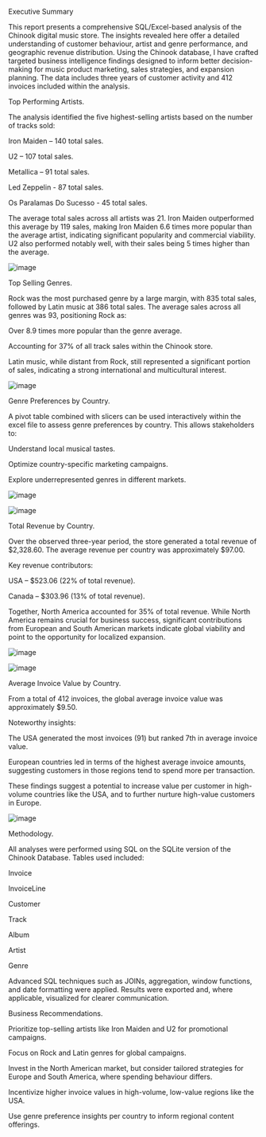 Executive Summary

This report presents a comprehensive SQL/Excel-based analysis of the Chinook digital music store. The insights revealed here offer a detailed understanding of customer behaviour, artist and genre performance, and geographic revenue distribution. Using the Chinook database, I have crafted targeted business intelligence findings designed to inform better decision-making for music product marketing, sales strategies, and expansion planning. The data includes three years of customer activity and 412 invoices included within the analysis. 

 Top Performing Artists.

The analysis identified the five highest-selling artists based on the number of tracks sold:

Iron Maiden – 140 total sales.

U2 – 107 total sales.

Metallica – 91 total sales.

Led Zeppelin - 87 total sales.

Os Paralamas Do Sucesso - 45 total sales.

The average total sales across all artists was 21. Iron Maiden outperformed this average by 119 sales, making Iron Maiden 6.6 times more popular than the average artist, indicating significant popularity and commercial viability. U2 also performed notably well, with their sales being 5 times higher than the average. 

![image](https://github.com/user-attachments/assets/473e648c-7a6c-45e5-8067-d976151d5510)






Top Selling Genres.

Rock was the most purchased genre by a large margin, with 835 total sales, followed by Latin music at 386 total sales. The average sales across all genres was 93, positioning Rock as:

Over 8.9 times more popular than the genre average.

Accounting for 37% of all track sales within the Chinook store.

Latin music, while distant from Rock, still represented a significant portion of sales, indicating a strong international and multicultural interest.

![image](https://github.com/user-attachments/assets/f1629c99-da91-4647-b143-bd7272eb41d6)



Genre Preferences by Country.

A pivot table combined with slicers can be used interactively within the excel file to assess genre preferences by country. This allows stakeholders to:

Understand local musical tastes.

Optimize country-specific marketing campaigns.

Explore underrepresented genres in different markets.

![image](https://github.com/user-attachments/assets/64f46a1c-d13c-408d-a725-cea381c38994)

![image](https://github.com/user-attachments/assets/944f3341-f008-4f9f-982b-d60d6ac2e4f9)



Total Revenue by Country.

Over the observed three-year period, the store generated a total revenue of $2,328.60. The average revenue per country was approximately $97.00.

Key revenue contributors:

USA – $523.06 (22% of total revenue).

Canada – $303.96 (13% of total revenue).

Together, North America accounted for 35% of total revenue. While North America remains crucial for business success, significant contributions from European and South American markets indicate global viability and point to the opportunity for localized expansion.

![image](https://github.com/user-attachments/assets/a30ada23-5fe9-4a23-a666-04bac8898761)


![image](https://github.com/user-attachments/assets/b6a73935-f5ec-4ff8-993f-0d9dfd4734d7)


Average Invoice Value by Country.

From a total of 412 invoices, the global average invoice value was approximately $9.50.

Noteworthy insights:

The USA generated the most invoices (91) but ranked 7th in average invoice value.

European countries led in terms of the highest average invoice amounts, suggesting customers in those regions tend to spend more per transaction.

These findings suggest a potential to increase value per customer in high-volume countries like the USA, and to further nurture high-value customers in Europe.

![image](https://github.com/user-attachments/assets/04a2ba23-10bd-48e5-8cd9-cfd5088413cb)


Methodology.

All analyses were performed using SQL on the SQLite version of the Chinook Database. Tables used included:

Invoice

InvoiceLine

Customer

Track

Album

Artist

Genre

Advanced SQL techniques such as JOINs, aggregation, window functions, and date formatting were applied. Results were exported and, where applicable, visualized for clearer communication.

Business Recommendations.

Prioritize top-selling artists like Iron Maiden and U2 for promotional campaigns.

Focus on Rock and Latin genres for global campaigns.

Invest in the North American market, but consider tailored strategies for Europe and South America, where spending behaviour differs.

Incentivize higher invoice values in high-volume, low-value regions like the USA.

Use genre preference insights per country to inform regional content offerings.



